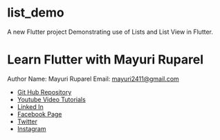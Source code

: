 # list_demo

A new Flutter project Demonstrating use of Lists and List View in Flutter.

# Learn Flutter with Mayuri Ruparel


Author Name: Mayuri Ruparel
Email: mayuri2411@gmail.com

- [Git Hub Repository](https://github.com/mayuriruparel/flutter_demo_apps)
- [Youtube Video Tutorials](https://www.youtube.com/channel/UCZt89L51JcD17IjIyipWPhQ)
- [Linked In](https://www.linkedin.com/in/mayurirajani/)
- [Facebook Page](https://www.facebook.com/ReevaAcademy/)
- [Twitter](https://twitter.com/mayuriur)
- [Instagram](https://www.instagram.com/mayuriruparel/)


